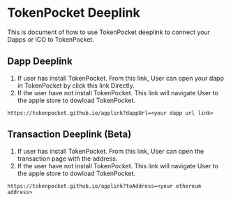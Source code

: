 # TokenPocket Deeplink

This is document of how to use TokenPocket deeplink to connect your Dapps or ICO to TokenPocket.

## Dapp Deeplink

1. If user has install TokenPocket. From this link, User can open your dapp in TokenPocket by click this link Directly.
2. If the user have not install TokenPocket. This link will navigate User to the apple store to dowload TokenPocket.

```text
https://tokenpocket.github.io/applink?dappUrl=<your dapp url link>
```

## Transaction Deeplink (Beta)

1. If user has install TokenPocket. From this link, User can open the transaction page with the address.
2. If the user have not install TokenPocket. This link will navigate User to the apple store to dowload TokenPocket.

```text
https://tokenpocket.github.io/applink?toAddress=<your ethereum address>
```